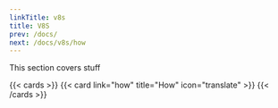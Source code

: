 ```yaml
---
linkTitle: v8s
title: V8S
prev: /docs/
next: /docs/v8s/how
---
```


This section covers stuff

<!--more-->

{{< cards >}}
  {{< card link="how" title="How" icon="translate" >}}
{{< /cards >}}
